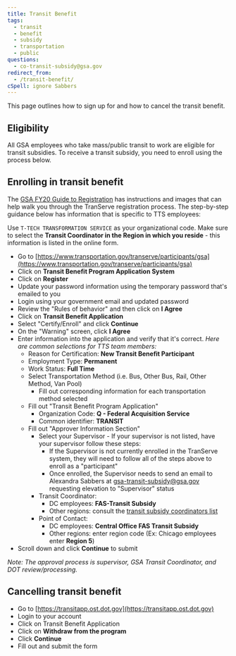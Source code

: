 ```yaml
---
title: Transit Benefit
tags:
  - transit
  - benefit
  - subsidy
  - transportation
  - public
questions:
  - co-transit-subsidy@gsa.gov
redirect_from:
  - /transit-benefit/
cSpell: ignore Sabbers
---
```


This page outlines how to sign up for and how to cancel the transit benefit.

## Eligibility

All GSA employees who take mass/public transit to work are eligible for transit
subsidies. To receive a transit subsidy, you need to enroll using the process
below.

## Enrolling in transit benefit

The
[GSA FY20 Guide to Registration](https://www.transportation.gov/transerve/participants/gsa-fy20-guide-registration)
has instructions and images that can help walk you through the TranServe
registration process. The step-by-step guidance below has information that is
specific to TTS employees:

Use `T-TECH TRANSFORMATION SERVICE` as your organizational code. Make sure to
select the **Transit Coordinator in the Region in which you reside** - this
information is listed in the online form.

- Go to
  [https://www.transportation.gov/transerve/participants/gsa](https://www.transportation.gov/transerve/participants/gsa)
- Click on **Transit Benefit Program Application System**
- Click on **Register**
- Update your password information using the temporary password that's emailed
  to you
- Login using your government email and updated password
- Review the "Rules of behavior" and then click on **I Agree**
- Click on **Transit Benefit Application**
- Select "Certify/Enroll" and click **Continue**
- On the "Warning" screen, click **I Agree**
- Enter information into the application and verify that it's correct. _Here are
  common selections for TTS team members:_
  - Reason for Certification: **New Transit Benefit Participant**
  - Employment Type: **Permanent**
  - Work Status: **Full Time**
  - Select Transportation Method (i.e. Bus, Other Bus, Rail, Other Method, Van
    Pool)
    - Fill out corresponding information for each transportation method selected
  - Fill out "Transit Benefit Program Application"
    - Organization Code: **Q - Federal Acquisition Service**
    - Common identifier: **TRANSIT**
  - Fill out "Approver Information Section"
    - Select your Supervisor - If your supervisor is not listed, have your
      supervisor follow these steps:
      - If the Supervisor is not currently enrolled in the TranServe system,
        they will need to follow all of the steps above to enroll as a
        "participant"
      - Once enrolled, the Supervisor needs to send an email to Alexandra
        Sabbers at
        [gsa-transit-subsidy@gsa.gov](mailto:gsa-transit-subsidy@gsa.gov)
        requesting elevation to "Supervisor" status
    - Transit Coordinator:
      - DC employees: **FAS-Transit Subsidy**
      - Other regions: consult the
        [transit subsidy coordinators list](https://insite.gsa.gov/topics/hr-pay-and-leave/benefits/transit-subsidy/transit-subsidy-coordinators)
    - Point of Contact:
      - DC employees: **Central Office FAS Transit Subsidy**
      - Other regions: enter region code (Ex: Chicago employees enter **Region
        5**)
- Scroll down and click **Continue** to submit

_Note: The approval process is supervisor, GSA Transit Coordinator, and DOT
review/processing._

## Cancelling transit benefit

- Go to [https://transitapp.ost.dot.gov](https://transitapp.ost.dot.gov)
- Login to your account
- Click on Transit Benefit Application
- Click on **Withdraw from the program**
- Click **Continue**
- Fill out and submit the form
